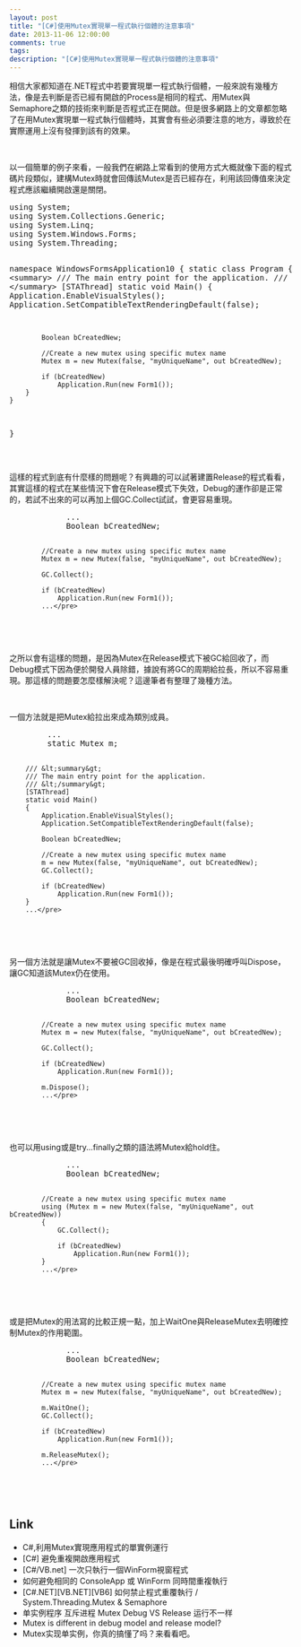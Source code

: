 ```yaml
---
layout: post
title: "[C#]使用Mutex實現單一程式執行個體的注意事項"
date: 2013-11-06 12:00:00
comments: true
tags: 
description: "[C#]使用Mutex實現單一程式執行個體的注意事項"
---
```

<p>
	相信大家都知道在.NET程式中若要實現單一程式執行個體，一般來說有幾種方法，像是去判斷是否已經有開啟的Process是相同的程式、用Mutex與Semaphore之類的技術來判斷是否程式正在開啟。但是很多網路上的文章都忽略了在用Mutex實現單一程式執行個體時，其實會有些必須要注意的地方，導致於在實際運用上沒有發揮到該有的效果。</p>
<p>
	 </p>
<p>
	以一個簡單的例子來看，一般我們在網路上常看到的使用方式大概就像下面的程式碼片段類似，建構Mutex時就會回傳該Mutex是否已經存在，利用該回傳值來決定程式應該繼續開啟還是關閉。</p>
<div class="wlWriterSmartContent" id="scid:812469c5-0cb0-4c63-8c15-c81123a09de7:cb281f4a-96c4-43f8-bd59-3cdd34c31203" style="padding-bottom: 0px; margin: 0px; padding-left: 0px; padding-right: 0px; display: inline; float: none; padding-top: 0px">
	<pre class="c" name="code">
using System;
using System.Collections.Generic;
using System.Linq;
using System.Windows.Forms;
using System.Threading;

namespace WindowsFormsApplication10
{
	static class Program
	{
		/// &lt;summary&gt;
		/// The main entry point for the application.
		/// &lt;/summary&gt;
		[STAThread]
		static void Main()
		{
			Application.EnableVisualStyles();
			Application.SetCompatibleTextRenderingDefault(false);

			Boolean bCreatedNew;

			//Create a new mutex using specific mutex name
			Mutex m = new Mutex(false, "myUniqueName", out bCreatedNew);

			if (bCreatedNew)
				Application.Run(new Form1());
		}
	}
}</pre>
</div>
<p>
	 </p>
<p>
	這樣的程式到底有什麼樣的問題呢？有興趣的可以試著建置Release的程式看看，其實這樣的程式在某些情況下會在Release模式下失效，Debug的運作卻是正常的，若試不出來的可以再加上個GC.Collect試試，會更容易重現。</p>
<div class="wlWriterSmartContent" id="scid:812469c5-0cb0-4c63-8c15-c81123a09de7:20c74bd4-3d1e-4d4b-a26c-b57e226af0e2" style="padding-bottom: 0px; margin: 0px; padding-left: 0px; padding-right: 0px; display: inline; float: none; padding-top: 0px">
	<pre class="c#" name="code">
			...
			Boolean bCreatedNew;

			//Create a new mutex using specific mutex name
			Mutex m = new Mutex(false, "myUniqueName", out bCreatedNew);

			GC.Collect();

			if (bCreatedNew)
				Application.Run(new Form1());
			...</pre>
</div>
<p>
	 </p>
<p>
	之所以會有這樣的問題，是因為Mutex在Release模式下被GC給回收了，而Debug模式下因為便於開發人員除錯，據說有將GC的周期給拉長，所以不容易重現。那這樣的問題要怎麼樣解決呢？這邊筆者有整理了幾種方法。</p>
<p>
	 </p>
<p>
	一個方法就是把Mutex給拉出來成為類別成員。</p>
<div class="wlWriterSmartContent" id="scid:812469c5-0cb0-4c63-8c15-c81123a09de7:bfaa1b40-dd19-4002-924a-c226b4524ff1" style="padding-bottom: 0px; margin: 0px; padding-left: 0px; padding-right: 0px; display: inline; float: none; padding-top: 0px">
	<pre class="c#" name="code">
		...
		static Mutex m;

		/// &lt;summary&gt;
		/// The main entry point for the application.
		/// &lt;/summary&gt;
		[STAThread]
		static void Main()
		{
			Application.EnableVisualStyles();
			Application.SetCompatibleTextRenderingDefault(false);

			Boolean bCreatedNew;

			//Create a new mutex using specific mutex name
			m = new Mutex(false, "myUniqueName", out bCreatedNew);
			GC.Collect();

			if (bCreatedNew)
				Application.Run(new Form1());
		}
		...</pre>
</div>
<p>
	 </p>
<p>
	另一個方法就是讓Mutex不要被GC回收掉，像是在程式最後明確呼叫Dispose，讓GC知道該Mutex仍在使用。</p>
<div class="wlWriterSmartContent" id="scid:812469c5-0cb0-4c63-8c15-c81123a09de7:d5b96c79-a2fa-4b33-aa8c-3d9aca1cc9b4" style="padding-bottom: 0px; margin: 0px; padding-left: 0px; padding-right: 0px; display: inline; float: none; padding-top: 0px">
	<pre class="c#" name="code">
			...
			Boolean bCreatedNew;

			//Create a new mutex using specific mutex name
			Mutex m = new Mutex(false, "myUniqueName", out bCreatedNew);

			GC.Collect();

			if (bCreatedNew)
				Application.Run(new Form1());

			m.Dispose();
			...</pre>
</div>
<p>
	 </p>
<p>
	也可以用using或是try...finally之類的語法將Mutex給hold住。</p>
<div class="wlWriterSmartContent" id="scid:812469c5-0cb0-4c63-8c15-c81123a09de7:d3de0313-0833-4b8c-8da7-1c8a5dc4e64a" style="padding-bottom: 0px; margin: 0px; padding-left: 0px; padding-right: 0px; display: inline; float: none; padding-top: 0px">
	<pre class="c#" name="code">
			...
			Boolean bCreatedNew;

			//Create a new mutex using specific mutex name
			using (Mutex m = new Mutex(false, "myUniqueName", out bCreatedNew))
			{
				GC.Collect();

				if (bCreatedNew)
					Application.Run(new Form1());
			}
			...</pre>
</div>
<p>
	 </p>
<p>
	或是把Mutex的用法寫的比較正規一點，加上WaitOne與ReleaseMutex去明確控制Mutex的作用範圍。</p>
<div class="wlWriterSmartContent" id="scid:812469c5-0cb0-4c63-8c15-c81123a09de7:acd4b55e-cca3-4c62-8cd1-825561a57d57" style="padding-bottom: 0px; margin: 0px; padding-left: 0px; padding-right: 0px; display: inline; float: none; padding-top: 0px">
	<pre class="c#" name="code">
			...
			Boolean bCreatedNew;

			//Create a new mutex using specific mutex name
			Mutex m = new Mutex(false, "myUniqueName", out bCreatedNew);

			m.WaitOne();
			GC.Collect();

			if (bCreatedNew)
				Application.Run(new Form1());

			m.ReleaseMutex();
			...</pre>
</div>
<p>
	 </p>
<h2>
	Link</h2>
<ul>
	<li>
		C#,利用Mutex實現應用程式的單實例運行</li>
	<li>
		[C#] 避免重複開啟應用程式</li>
	<li>
		[C#/VB.net] 一次只執行一個WinForm視窗程式</li>
	<li>
		如何避免相同的 ConsoleApp 或 WinForm 同時間重複執行</li>
	<li>
		[C#.NET][VB.NET][VB6] 如何禁止程式重覆執行 / System.Threading.Mutex &amp; Semaphore</li>
	<li>
		单实例程序 互斥进程 Mutex Debug VS Release 运行不一样</li>
	<li>
		Mutex is different in debug model and release model?</li>
	<li>
		Mutex实现单实例，你真的搞懂了吗？来看看吧。</li>
</ul>
